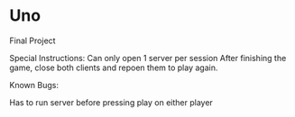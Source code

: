 # Uno
Final Project

Special Instructions:
Can only open 1 server per session
After finishing the game, close both clients and repoen them to play again.

Known Bugs:

Has to run server before pressing play on either player
